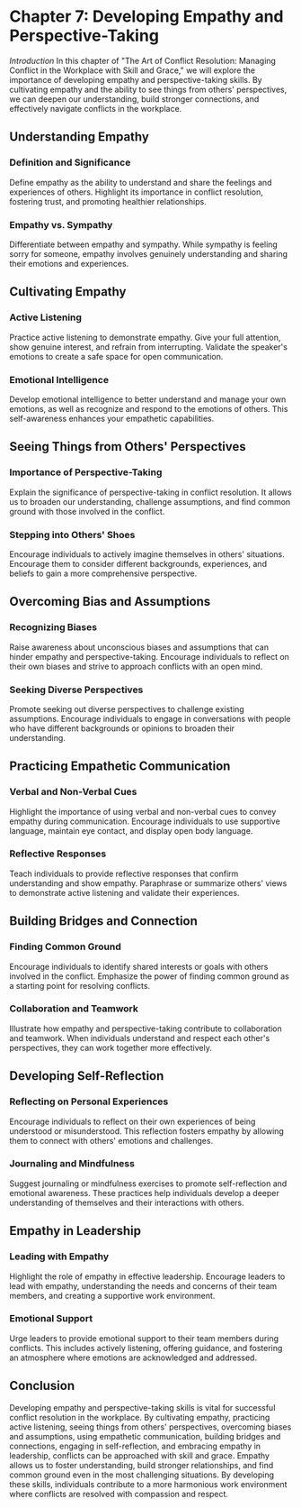 Chapter 7: Developing Empathy and Perspective-Taking
====================================================

*Introduction* In this chapter of "The Art of Conflict Resolution: Managing Conflict in the Workplace with Skill and Grace," we will explore the importance of developing empathy and perspective-taking skills. By cultivating empathy and the ability to see things from others' perspectives, we can deepen our understanding, build stronger connections, and effectively navigate conflicts in the workplace.

Understanding Empathy
---------------------

### Definition and Significance

Define empathy as the ability to understand and share the feelings and experiences of others. Highlight its importance in conflict resolution, fostering trust, and promoting healthier relationships.

### Empathy vs. Sympathy

Differentiate between empathy and sympathy. While sympathy is feeling sorry for someone, empathy involves genuinely understanding and sharing their emotions and experiences.

Cultivating Empathy
-------------------

### Active Listening

Practice active listening to demonstrate empathy. Give your full attention, show genuine interest, and refrain from interrupting. Validate the speaker's emotions to create a safe space for open communication.

### Emotional Intelligence

Develop emotional intelligence to better understand and manage your own emotions, as well as recognize and respond to the emotions of others. This self-awareness enhances your empathetic capabilities.

Seeing Things from Others' Perspectives
---------------------------------------

### Importance of Perspective-Taking

Explain the significance of perspective-taking in conflict resolution. It allows us to broaden our understanding, challenge assumptions, and find common ground with those involved in the conflict.

### Stepping into Others' Shoes

Encourage individuals to actively imagine themselves in others' situations. Encourage them to consider different backgrounds, experiences, and beliefs to gain a more comprehensive perspective.

Overcoming Bias and Assumptions
-------------------------------

### Recognizing Biases

Raise awareness about unconscious biases and assumptions that can hinder empathy and perspective-taking. Encourage individuals to reflect on their own biases and strive to approach conflicts with an open mind.

### Seeking Diverse Perspectives

Promote seeking out diverse perspectives to challenge existing assumptions. Encourage individuals to engage in conversations with people who have different backgrounds or opinions to broaden their understanding.

Practicing Empathetic Communication
-----------------------------------

### Verbal and Non-Verbal Cues

Highlight the importance of using verbal and non-verbal cues to convey empathy during communication. Encourage individuals to use supportive language, maintain eye contact, and display open body language.

### Reflective Responses

Teach individuals to provide reflective responses that confirm understanding and show empathy. Paraphrase or summarize others' views to demonstrate active listening and validate their experiences.

Building Bridges and Connection
-------------------------------

### Finding Common Ground

Encourage individuals to identify shared interests or goals with others involved in the conflict. Emphasize the power of finding common ground as a starting point for resolving conflicts.

### Collaboration and Teamwork

Illustrate how empathy and perspective-taking contribute to collaboration and teamwork. When individuals understand and respect each other's perspectives, they can work together more effectively.

Developing Self-Reflection
--------------------------

### Reflecting on Personal Experiences

Encourage individuals to reflect on their own experiences of being understood or misunderstood. This reflection fosters empathy by allowing them to connect with others' emotions and challenges.

### Journaling and Mindfulness

Suggest journaling or mindfulness exercises to promote self-reflection and emotional awareness. These practices help individuals develop a deeper understanding of themselves and their interactions with others.

Empathy in Leadership
---------------------

### Leading with Empathy

Highlight the role of empathy in effective leadership. Encourage leaders to lead with empathy, understanding the needs and concerns of their team members, and creating a supportive work environment.

### Emotional Support

Urge leaders to provide emotional support to their team members during conflicts. This includes actively listening, offering guidance, and fostering an atmosphere where emotions are acknowledged and addressed.

Conclusion
----------

Developing empathy and perspective-taking skills is vital for successful conflict resolution in the workplace. By cultivating empathy, practicing active listening, seeing things from others' perspectives, overcoming biases and assumptions, using empathetic communication, building bridges and connections, engaging in self-reflection, and embracing empathy in leadership, conflicts can be approached with skill and grace. Empathy allows us to foster understanding, build stronger relationships, and find common ground even in the most challenging situations. By developing these skills, individuals contribute to a more harmonious work environment where conflicts are resolved with compassion and respect.
